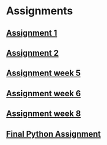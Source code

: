 # Assignments

## [Assignment 1](https://github.com/sanderblox/Assignments/blob/master/Assignment_week_2-checkpoint.ipynb)
## [Assignment 2](https://github.com/sanderblox/Assignments/blob/master/Assignment_week_4%20(1).ipynb)
## [Assignment week 5](https://github.com/sanderblox/Assignments/blob/master/Assignment_week_5.ipynb)
## [Assignment week 6](https://github.com/sanderblox/Assignments/blob/master/assignment4.ipynb)
## [Assignment week 8](https://github.com/sanderblox/Assignments/blob/master/assignment5.ipynb)
## [Final Python Assignment](https://github.com/sanderblox/Assignments/blob/master/Final_Assignment_Python_1_students.ipynb)
